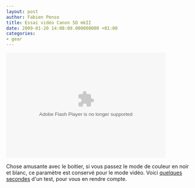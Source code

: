 ```yaml
---
layout: post
author: Fabien Penso
title: Essai vidéo Canon 5D mkII
date: 2009-01-20 14:08:09.000000000 +01:00
categories:
- gear
---
```

<embed src="http://blip.tv/play/Aeevd5OABg" type="application/x-shockwave-flash" width="430" height="285" allowscriptaccess="always" allowfullscreen="true"></embed> 

Chose amusante avec le boitier, si vous passez le mode de couleur en noir et blanc, ce paramètre est conservé pour le mode vidéo. Voici <a href="http://blip.tv/file/1685001/">quelques secondes</a> d'un test, pour vous en rendre compte.
